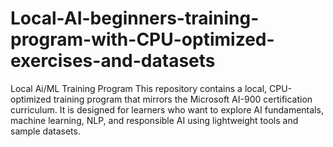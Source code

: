 # Local-AI-beginners-training-program-with-CPU-optimized-exercises-and-datasets
Local Ai/ML Training Program This repository contains a local, CPU-optimized training program that mirrors the Microsoft AI-900 certification curriculum. It is designed for learners who want to explore AI fundamentals, machine learning, NLP, and responsible AI using lightweight tools and sample datasets.
